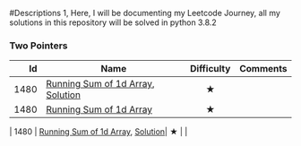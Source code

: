 #Descriptions
1, Here, I will be documenting my Leetcode Journey, all my solutions in this repository will be solved in python 3.8.2



### Two Pointers
|  Id | Name | Difficulty | Comments |
| ---: | --- | :---: | --- |
|  1480 | [Running Sum of 1d Array](https://leetcode.com/problems/running-sum-of-1d-array/ "Running Sum of 1d Array"), [Solution](https://github.com/tegamax/Leetcode_Pratice/blob/tega_branch/Arrays/Running_Sum_of_1d_Array.py/ "Solution")| ★ |  |
|  1480 | [Running Sum of 1d Array](https://leetcode.com/problems/running-sum-of-1d-array/ "Running Sum of 1d Array") | ★ |  |


|  1480 | [Running Sum of 1d Array](https://leetcode.com/problems/running-sum-of-1d-array/ "Running Sum of 1d Array"), [Solution](https://github.com/tegamax/Leetcode_Pratice/blob/tega_branch/Arrays/Running_Sum_of_1d_Array.py/ "Solution")| ★ |  |

